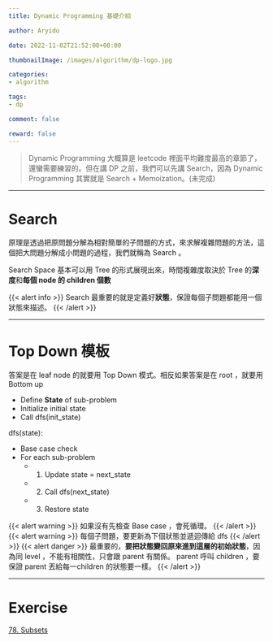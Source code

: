 ```yaml
---
title: Dynamic Programming 基礎介紹

author: Aryido

date: 2022-11-02T21:52:00+08:00

thumbnailImage: /images/algorithm/dp-logo.jpg

categories:
- algorithm

tags:
- dp

comment: false

reward: false
---
```

<!--BODY-->
> Dynamic Programming 大概算是 leetcode 裡面平均難度最高的章節了，還蠻需要練習的。但在講 DP 之前，我們可以先講 Search，因為 Dynamic Programming 其實就是 Search + Memoization。(未完成)

<!--more-->
---
# Search
原理是透過把原問題分解為相對簡單的子問題的方式，來求解複雜問題的方法，這個把大問題分解成小問題的過程，我們就稱為 Search 。

Search Space 基本可以用 Tree 的形式展現出來，時間複雜度取決於 Tree 的**深度**和**每個 node 的 children 個數**

{{< alert info >}}
Search 最重要的就是定義好**狀態**，保證每個子問題都能用一個狀態來描述。
{{< /alert >}}

---

# Top Down 模板
答案是在 leaf node 的就要用 Top Down 模式。相反如果答案是在 root ，就要用 Bottom up
- Define **State** of sub-problem
- Initialize initial state
- Call dfs(init_state)

dfs(state):
- Base case check
- For each sub-problem
    - 1. Update state = next_state
    - 2. Call dfs(next_state)
    - 3. Restore state

{{< alert warning >}}
如果沒有先檢查 Base case ，會死循環。
{{< /alert >}}
{{< alert warning >}}
每個子問題，要更新為下個狀態並遞迴傳給 dfs
{{< /alert >}}
{{< alert danger >}}
最重要的，**要把狀態變回原來進到這層的初始狀態**，因為同 level ，不能有相關性，只會跟 parent 有關係。 parent 呼叫 children ，要保證 parent 丟給每一children 的狀態要一樣。
{{< /alert >}}

---
# Exercise
[78. Subsets](https://leetcode.com/problems/subsets/)
